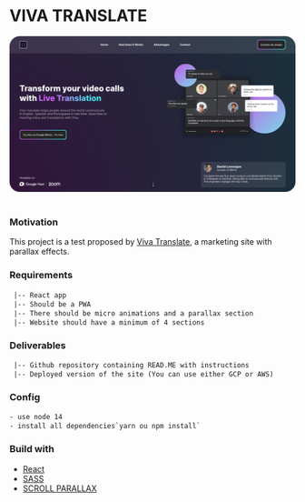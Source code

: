 # VIVA TRANSLATE

<a href="" target="_blank">
  <img src="/public/assets/banner.png" alt="Logo">
</a> 
<br> 
<br> 

 

### Motivation

This project is a test proposed by [Viva Translate](https://beta.vivatranslate.com/), a marketing site with parallax effects.


### Requirements

``` 
 |-- React app 
 |-- Should be a PWA
 |-- There should be micro animations and a parallax section
 |-- Website should have a minimum of 4 sections 
``` 

### Deliverables 

``` 
 |-- Github repository containing READ.ME with instructions
 |-- Deployed version of the site (You can use either GCP or AWS)
``` 
 
### Config

``` 
- use node 14
- install all dependencies`yarn ou npm install`
``` 
### Build with

- [React](https://reactjs.org/) 
- [SASS](https://sass-lang.com/)  
- [SCROLL PARALLAX](https://react-scroll-parallax.damnthat.tv/docs/usage/components/parallax-component)
